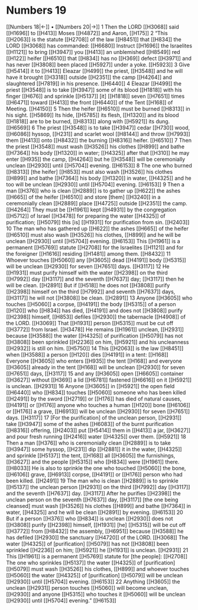 # Numbers 19
[[Numbers 18|←]] • [[Numbers 20|→]]
1 Then the LORD [[H3068]] said [[H1696]] to [[H413]] Moses [[H4872]] and Aaron, [[H175]] 
2 “This [[H2063]] is the statute [[H2708]] of the law [[H8451]] that [[H834]] the LORD [[H3068]] has commanded: [[H6680]] Instruct [[H1696]] the Israelites [[H1121]] to bring [[H3947]] you [[H413]] an unblemished [[H8549]] red [[H122]] heifer [[H6510]] that [[H834]] has no [[H369]] defect [[H3971]] and has never [[H3808]] been placed [[H5927]] under a yoke. [[H5923]] 
3 Give [[H5414]] it to [[H413]] Eleazar [[H499]] the priest, [[H3548]] and he will have it brought [[H3318]] outside [[H2351]] the camp [[H4264]] and slaughtered [[H7819]] in his presence. [[H6440]] 
4 Eleazar [[H499]] the priest [[H3548]] is to take [[H3947]] some of its blood [[H1818]] with his finger [[H676]] and sprinkle [[H5137]] [it] [[H1818]] seven [[H7651]] times [[H6471]] toward [[H413]] the front [[H6440]] of the Tent [[H168]] of Meeting. [[H4150]] 
5 Then the heifer [[H6510]] must be burned [[H8313]] in his sight. [[H5869]] Its hide, [[H5785]] its flesh, [[H1320]] and its blood [[H1818]] are to be burned, [[H8313]] along with [[H5921]] its dung. [[H6569]] 
6 The priest [[H3548]] is to take [[H3947]] cedar [[H730]] wood, [[H6086]] hyssop, [[H231]] and scarlet wool [[H8144]] and throw [[H7993]] them [[H413]] onto [[H8432]] the burning [[H8316]] heifer. [[H6510]] 
7 Then the priest [[H3548]] must wash [[H3526]] his clothes [[H899]] and bathe [[H7364]] his body [[H1320]] in water; [[H4325]] after that [[H310]] he may enter [[H935]] the camp, [[H4264]] but he [[H3548]] will be ceremonially unclean [[H2930]] until [[H5704]] evening. [[H6153]] 
8 The one who burned [[H8313]] [the heifer] [[H853]] must also wash [[H3526]] his clothes [[H899]] and bathe [[H7364]] his body [[H1320]] in water, [[H4325]] and he too will be unclean [[H2930]] until [[H5704]] evening. [[H6153]] 
9 Then a man [[H376]] who is clean [[H2889]] is to gather up [[H622]] the ashes [[H665]] of the heifer [[H6510]] and store [them] [[H3240]] in a ceremonially clean [[H2889]] place [[H4725]] outside [[H2351]] the camp. [[H4264]] They must be [[H1961]] kept [[H4931]] by the congregation [[H5712]] of Israel [[H3478]] for preparing the water [[H4325]] of purification; [[H5079]] this [is] [[H1931]] for purification from sin. [[H2403]] 
10 The man who has gathered up [[H622]] the ashes [[H665]] of the heifer [[H6510]] must also wash [[H3526]] his clothes, [[H899]] and he will be unclean [[H2930]] until [[H5704]] evening. [[H6153]] This [[H1961]] is a permanent [[H5769]] statute [[H2708]] for the Israelites [[H1121]] and for the foreigner [[H1616]] residing [[H1481]] among them. [[H8432]] 
11 Whoever touches [[H5060]] any [[H3605]] dead [[H4191]] body [[H5315]] will be unclean [[H2930]] for seven [[H7651]] days. [[H3117]] 
12 He [[H1931]] must purify himself with the water [[H2398]] on the third [[H7992]] day [[H3117]] and the seventh [[H7637]] day; [[H3117]] then he will be clean. [[H2891]] But if [[H518]] he does not [[H3808]] purify [[H2398]] himself on the third [[H7992]] and seventh [[H7637]] days, [[H3117]] he will not [[H3808]] be clean. [[H2891]] 
13 Anyone [[H3605]] who touches [[H5060]] a corpse, [[H4191]] the body [[H5315]] of a person [[H120]] who [[H834]] has died, [[H4191]] and does not [[H3808]] purify [[H2398]] himself, [[H853]] defiles [[H2930]] the tabernacle [[H4908]] of the LORD. [[H3069]] That [[H1931]] person [[H5315]] must be cut off [[H3772]] from Israel. [[H3478]] He remains [[H1961]] unclean, [[H2931]] because [[H3588]] the water [[H4325]] of purification [[H5079]] has not [[H3808]] been sprinkled [[H2236]] on him, [[H5921]] and his uncleanness [[H2932]] is still on him. [[H5750]] 
14 This [[H2063]] is the law [[H8451]] when [[H3588]] a person [[H120]] dies [[H4191]] in a tent: [[H168]] Everyone [[H3605]] who enters [[H935]] the tent [[H168]] and everyone [[H3605]] already in the tent [[H168]] will be unclean [[H2930]] for seven [[H7651]] days, [[H3117]] 
15 and any [[H3605]] open [[H6605]] container [[H3627]] without [[H369]] a lid [[H6781]] fastened [[H6616]] on it [[H5921]] is unclean. [[H2931]] 
16 Anyone [[H3605]] in [[H5921]] the open field [[H6440]] who [[H834]] touches [[H5060]] someone who has been killed [[H2491]] by the sword [[H2719]] or [[H176]] has died of natural causes, [[H4191]] or [[H176]] anyone who touches a human [[H120]] bone [[H6106]] or [[H176]] a grave, [[H6913]] will be unclean [[H2930]] for seven [[H7651]] days. [[H3117]] 
17 [For the purification] of the unclean person, [[H2931]] take [[H3947]] some of the ashes [[H6083]] of the burnt purification [[H8316]] offering, [[H2403]] put [[H5414]] them in [[H413]] a jar, [[H3627]] and pour fresh running [[H2416]] water [[H4325]] over them. [[H5921]] 
18 Then a man [[H376]] who is ceremonially clean [[H2889]] is to take [[H3947]] some hyssop, [[H231]] dip [[H2881]] it in the water, [[H4325]] and sprinkle [[H5137]] the tent, [[H168]] all [[H3605]] the furnishings, [[H3627]] and the people [[H5315]] who [[H834]] were [[H1961]] there. [[H8033]] He is also to sprinkle the one who touched [[H5060]] the bone, [[H6106]] grave, [[H6913]] corpse, [[H4191]] or [[H176]] person who had been killed. [[H2491]] 
19 The man who is clean [[H2889]] is to sprinkle [[H5137]] the unclean person [[H2931]] on the third [[H7992]] day [[H3117]] and the seventh [[H7637]] day. [[H3117]] After he purifies [[H2398]] the unclean person on the seventh [[H7637]] day, [[H3117]] [the one being cleansed] must wash [[H3526]] his clothes [[H899]] and bathe [[H7364]] in water, [[H4325]] and he will be clean [[H2891]] by evening. [[H6153]] 
20 But if a person [[H376]] who [[H834]] is unclean [[H2930]] does not [[H3808]] purify [[H2398]] himself, [[H1931]] [he] [[H5315]] will be cut off [[H3772]] from [[H8432]] the assembly, [[H6951]] because [[H3588]] he has defiled [[H2930]] the sanctuary [[H4720]] of the LORD. [[H3068]] The water [[H4325]] of [purification] [[H5079]] has not [[H3808]] been sprinkled [[H2236]] on him; [[H5921]] he [[H1931]] is unclean. [[H2931]] 
21 This [[H1961]] is a permanent [[H5769]] statute for [the people]: [[H2708]] The one who sprinkles [[H5137]] the water [[H4325]] of [purification] [[H5079]] must wash [[H3526]] his clothes, [[H899]] and whoever touches [[H5060]] the water [[H4325]] of [purification] [[H5079]] will be unclean [[H2930]] until [[H5704]] evening. [[H6153]] 
22 Anything [[H3605]] the unclean [[H2931]] person touches [[H5060]] will become unclean, [[H2930]] and anyone [[H5315]] who touches it [[H5060]] will be unclean [[H2930]] until [[H5704]] evening.” [[H6153]] 
